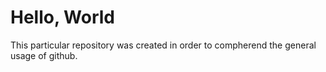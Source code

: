 # Hello, World

This particular repository was created in order to compherend the general usage of github.
